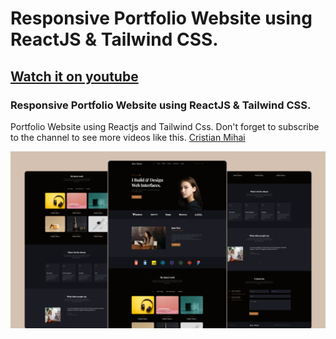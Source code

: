 # Responsive Portfolio Website using ReactJS & Tailwind CSS.
## [Watch it on youtube](https://www.youtube.com/channel/UCHxFuzPCvAF0HUygKB67etw)
### Responsive Portfolio Website using ReactJS & Tailwind CSS.
Portfolio Website using Reactjs and Tailwind Css.
Don't forget to subscribe to the channel to see more videos like this. [Cristian Mihai](https://www.youtube.com/channel/UCHxFuzPCvAF0HUygKB67etw)

![](preview.png)
